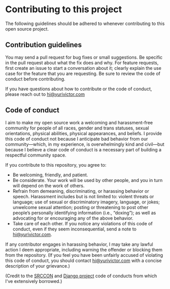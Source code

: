 # Contributing to this project

The following guidelines should be adhered to whenever contributing to this open source project.

## Contribution guidelines

You may send a pull request for bug fixes or small suggestions. Be specific in the pull request about what the fix does and why. For feature requests, first create an issue to start a conversation about it; clearly explain the use case for the feature that you are requesting. Be sure to review the code of conduct before contributing.

If you have questions about how to contribute or the code of conduct, please reach out to hi@yurivictor.com

## Code of conduct

I aim to make my open source work a welcoming and harassment-free community for people of all races, gender and trans statuses, sexual orientations, physical abilities, physical appearances, and beliefs. I provide this code of conduct not because I anticipate bad behavior from our community—which, in my experience, is overwhelmingly kind and civil—but because I believe a clear code of conduct is a necessary part of building a respectful community space.

If you contribute to this repository, you agree to:

* Be welcoming, friendly, and patient.
* Be considerate. Your work will be used by other people, and you in turn will depend on the work of others.
* Refrain from demeaning, discriminating, or harassing behavior or speech. Harassment includes but is not limited to: violent threats or language; use of sexual or discriminatory imagery, language, or jokes; unwelcome sexual attention; posting or threatening to post other people’s personally identifying information (i.e., “doxing”); as well as advocating for or encouraging any of the above behavior.
* Take care of each other. If you notice any violations of this code of conduct, even if they seem inconsequential, send a note to hi@yurivictor.com.

If any contributor engages in harassing behavior, I may take any lawful action I deem appropriate, including warning the offender or blocking them from the repository. (If you feel you have been unfairly accused of violating this code of conduct, you should contact hi@yurivictor.com with a concise description of your grievance.)

(Credit to the [SRCCON](http://srccon.org/conduct/) and [Django project](https://www.djangoproject.com/conduct/) code of conducts from which I've extensively borrowed.)
